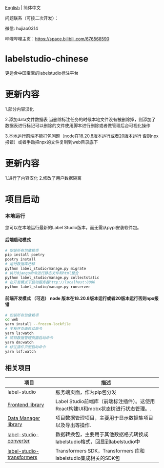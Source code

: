 
[English](./README.md) | 简体中文 


问题联系（可接二次开发）：

微信: hujiao0314

哔哩哔哩主页：https://space.bilibili.com/676568590


# labelstudio-chinese
更适合中国宝宝的labelstudio标注平台


# 更新内容

1.部分内容汉化

2.添加data文件数据表 
当删除标注任务的时候本地文件没有被删除掉，则添加了数据表进行标记可以删除的文件使用脚本进行删除或者做管理后台可视化操作

3.本地运行前端不能打包问题（node在18.20.8版本运行或者20版本运行 否则npx报错）或者手动把npx的文件复制到web目录底下

# 更新内容

1.进行了内容汉化
2.修改了用户数据隔离


# 项目启动
### 本地运行 
您可以在本地运行最新的Label Studio版本，而无需从pypi安装软件包。
#### 后端启动模式
```bash
# 安装所有包依赖项
pip install poetry
poetry install
# 运行数据库迁移
python label_studio/manage.py migrate
# 执行django命令进行静态文件和html整合
python label_studio/manage.py collectstatic
# 在开发模式下启动服务器http://localhost:8080
python label_studio/manage.py runserver
```

#### 前端开发模式 （可选） node 版本在18.20.8版本运行或者20版本运行否则npx报错
```bash 
# 安装所有包依赖项
cd web 
yarn install --frozen-lockfile
# 主程序页面启动命令
yarn ls:watch
# 项目数据管理页面启动命令
yarn dm:watch
# 标注插件页面启动命令
yarn lsf:watch
```



## 相关项目

| 项目                                                                                                                   | 描述                                                   |
|----------------------------------------------------------------------------------------------------------------------|------------------------------------------------------|
| label-studio                                                                                                         | 服务端页面，作为pip包分发                                       |
| [Frontend library](web/libs/editor/)                                                                                 | Label Studio前端库（前端标注插件）。这使用React构建UI和mobx状态树进行状态管理。. |  
| [Data Manager library](web/libs/datamanager/)                                                                        | 项目数据管理项目，主要用于显示数据集项目以及导出等操作.                         | 
| [label-studio-converter](https://github.com/HumanSignal/label-studio-sdk/tree/master/src/label_studio_sdk/converter) | 数据转换包，主要用于其他数据格式转换成labelstudio格式，回显到labelstudio中     |
| [label-studio-transformers](https://github.com/HumanSignal/label-studio-transformers)                                | Transformers SDK，Transformers 库和labelstudio集成相关的SDK包 |


